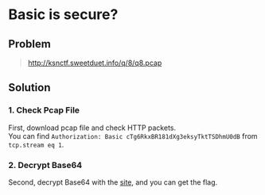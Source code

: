 # Basic is secure?
## Problem
> http://ksnctf.sweetduet.info/q/8/q8.pcap

## Solution
### 1. Check Pcap File
First, download pcap file and check HTTP packets.  
You can find `Authorization: Basic cTg6RkxBR181dXg3eksyTktTSDhmU0dB` from `tcp.stream eq 1`.  

### 2. Decrypt Base64
Second, decrypt Base64 with the [site](http://www.convertstring.com/ja/EncodeDecode/Base64Decode), and you can get the flag.
